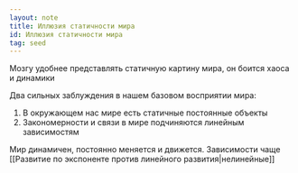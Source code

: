 ```yaml
---
layout: note
title: Иллюзия статичности мира
id: Иллюзия статичности мира
tag: seed
---
```





Мозгу удобнее представлять статичную картину мира, он боится хаоса и динамики

Два сильных заблуждения в нашем базовом восприятии мира:
1. В окружающем нас мире есть статичные постоянные объекты
2. Закономерности и связи в мире подчиняются линейным зависимостям

Мир динамичен, постоянно меняется и движется. Зависимости чаще [[Развитие по экспоненте против линейного развития|нелинейные]]







